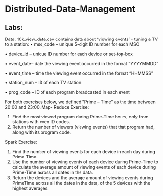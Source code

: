 # Distributed-Data-Management

## Labs:
Data:
 10k_view_data.csv contains data about ‘viewing events’ - tuning a TV to a station:
• mso_code – unique 5-digit ID number for each MSO 

 • device_id – unique ID number for each device or set-top-box 
 
• event_date– date the viewing event occurred in the format “YYYYMMDD” 

• event_time – time the viewing event occurred in the format “HHMMSS” 

• station_num – ID of each TV station

 • prog_code – ID of each program broadcasted in each event

For both exercises below, we defined "Prime – Time" as the time between 20:00 and 23:00.
Map- Reduce Exercise:
1.	Find the most viewed program during Prime-Time hours, only from stations with even ID codes.
2.	Return the number of viewers (viewing events) that that program had, along with its program code.

Spark Exercise:
1.	Find the number of viewing events for each device in each day during Prime-Time.
2.	Use the number of viewing events of each device during Prime-Time to calculate the average amount of viewing events of each device during Prime-Time across all dates in the data.
3.	Return the devices and the average amount of viewing events during PrimeTime across all the dates in the data, of the 5 devices with the highest averages.

